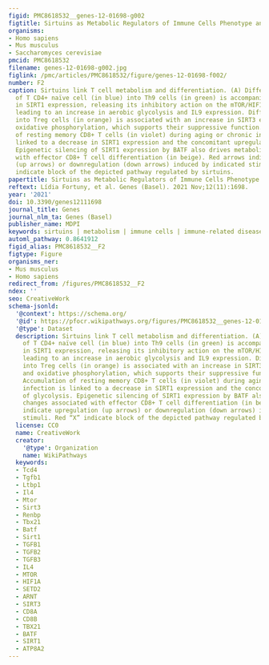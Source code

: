 ```yaml
---
figid: PMC8618532__genes-12-01698-g002
figtitle: Sirtuins as Metabolic Regulators of Immune Cells Phenotype and Function
organisms:
- Homo sapiens
- Mus musculus
- Saccharomyces cerevisiae
pmcid: PMC8618532
filename: genes-12-01698-g002.jpg
figlink: /pmc/articles/PMC8618532/figure/genes-12-01698-f002/
number: F2
caption: Sirtuins link T cell metabolism and differentiation. (A) Differentiation
  of T CD4+ naïve cell (in blue) into Th9 cells (in green) is accompanied by a decrease
  in SIRT1 expression, releasing its inhibitory action on the mTOR/HIF1α axis and
  leading to an increase in aerobic glycolysis and IL9 expression. Differentiation
  into Treg cells (in orange) is associated with an increase in SIRT3 expression and
  oxidative phosphorylation, which supports their suppressive function. (B) Accumulation
  of resting memory CD8+ T cells (in violet) during aging or chronic infection is
  linked to a decrease in SIRT1 expression and the concomitant upregulation of glycolysis.
  Epigenetic silencing of SIRT1 expression by BATF also drives metabolic changes associated
  with effector CD8+ T cell differentiation (in beige). Red arrows indicate upregulation
  (up arrows) or downregulation (down arrows) induced by indicated stimuli. Red “X”
  indicate block of the depicted pathway regulated by sirtuins.
papertitle: Sirtuins as Metabolic Regulators of Immune Cells Phenotype and Function.
reftext: Lídia Fortuny, et al. Genes (Basel). 2021 Nov;12(11):1698.
year: '2021'
doi: 10.3390/genes12111698
journal_title: Genes
journal_nlm_ta: Genes (Basel)
publisher_name: MDPI
keywords: sirtuins | metabolism | immune cells | immune-related diseases
automl_pathway: 0.8641912
figid_alias: PMC8618532__F2
figtype: Figure
organisms_ner:
- Mus musculus
- Homo sapiens
redirect_from: /figures/PMC8618532__F2
ndex: ''
seo: CreativeWork
schema-jsonld:
  '@context': https://schema.org/
  '@id': https://pfocr.wikipathways.org/figures/PMC8618532__genes-12-01698-g002.html
  '@type': Dataset
  description: Sirtuins link T cell metabolism and differentiation. (A) Differentiation
    of T CD4+ naïve cell (in blue) into Th9 cells (in green) is accompanied by a decrease
    in SIRT1 expression, releasing its inhibitory action on the mTOR/HIF1α axis and
    leading to an increase in aerobic glycolysis and IL9 expression. Differentiation
    into Treg cells (in orange) is associated with an increase in SIRT3 expression
    and oxidative phosphorylation, which supports their suppressive function. (B)
    Accumulation of resting memory CD8+ T cells (in violet) during aging or chronic
    infection is linked to a decrease in SIRT1 expression and the concomitant upregulation
    of glycolysis. Epigenetic silencing of SIRT1 expression by BATF also drives metabolic
    changes associated with effector CD8+ T cell differentiation (in beige). Red arrows
    indicate upregulation (up arrows) or downregulation (down arrows) induced by indicated
    stimuli. Red “X” indicate block of the depicted pathway regulated by sirtuins.
  license: CC0
  name: CreativeWork
  creator:
    '@type': Organization
    name: WikiPathways
  keywords:
  - Tcd4
  - Tgfb1
  - Ltbp1
  - Il4
  - Mtor
  - Sirt3
  - Renbp
  - Tbx21
  - Batf
  - Sirt1
  - TGFB1
  - TGFB2
  - TGFB3
  - IL4
  - MTOR
  - HIF1A
  - SETD2
  - ARNT
  - SIRT3
  - CD8A
  - CD8B
  - TBX21
  - BATF
  - SIRT1
  - ATP8A2
---
```

